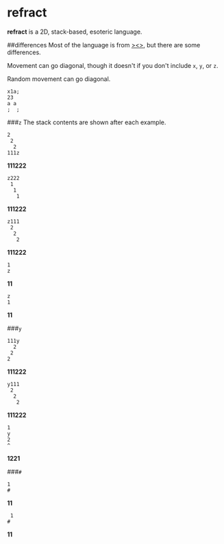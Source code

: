 # refract
**refract** is a 2D, stack-based, esoteric language.

##differences
Most of the language is from [><>](https://esolangs.org/wiki/Fish), but there are some differences.

Movement can go diagonal, though it doesn't if you don't include `x`, `y`, or `z`.

Random movement can go diagonal.

```
x1a;
23
a a
;  ;
```

###`z`
The stack contents are shown after each example.

```
2
 2
  2
111z
```

**111222**


```
z222
 1
  1
   1
```

**111222**

```
z111
 2
  2
   2
```

**111222**

```
1
z
```

**11**

```
z
1
```

**11**

###`y`

```
111y
  2
 2
2
```

**111222**

```
y111
 2
  2
   2
```

**111222**

```
1
y
2
^
```

**1221**

###`#`

```
1
#
```

**11**

```
 1
#
```

**11**
